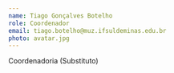```yaml
---
name: Tiago Gonçalves Botelho
role: Coordenador
email: tiago.botelho@muz.ifsuldeminas.edu.br
photo: avatar.jpg
---
```

Coordenadoria (Substituto)
